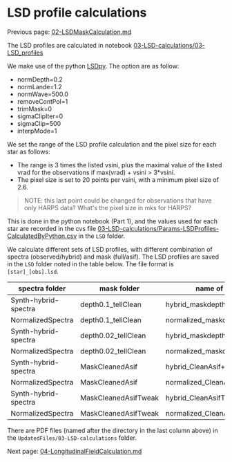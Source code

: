 # LSD profile calculations

Previous page: [02-LSDMaskCalculation.md](https://github.com/veropetit/BeStarsMiMeS/blob/master/02-LSDMaskCalculation.md)

The LSD profiles are calculated in notebook [03-LSD-calculations/03-LSD_profiles](https://github.com/veropetit/BeStarsMiMeS/blob/master/03-LSD-calculations/03-LSDprofiles.ipynb)

We make use of the python [LSDpy](https://github.com/folsomcp/LSDpy). The option are as follow:

* normDepth=0.2 
* normLande=1.2 
* normWave=500.0
* removeContPol=1 
* trimMask=0 
* sigmaClipIter=0 
* sigmaClip=500 
* interpMode=1

We set the range of the LSD profile calculation and the pixel size for each star as follows:

* The range is 3 times the listed vsini, plus the maximal value of the listed vrad for the observations if max(vrad) + vsini > 3*vsini. 
* The pixel size is set to 20 points per vsini, with a minimum pixel size of 2.6. 

> NOTE: this last point could be changed for observations that have only HARPS data? What's the pixel size in mks for HARPS?

This is done in the python notebook (Part 1), and the values used for each star are recorded in the cvs file [03-LSD-calculations/Params-LSDProfiles-CalculatedByPython.csv](https://drive.google.com/file/d/1w68qhYsKYRiDHdMRtu7G1zb9WoDrQjSQ/view?usp=sharing) in the `LSD` folder. 

We calculate different sets of LSD profiles, with different combination of spectra (observed/hybrid) and mask (full/asif). The LSD profiles are saved in the `LSD` folder noted in the table below. The file format is `[star]_[obs].lsd`.


| spectra folder | mask folder   | name of LSD folder |
| ------- | ------- | ------------------ |
| Synth-hybrid-spectra | depth0.1_tellClean | hybrid\_maskdepth0.1\_tellClean |
| NormalizedSpectra | depth0.1_tellClean |normalized\_maskdepth0.1\_tellClean |
| Synth-hybrid-spectra | depth0.02_tellClean | hybrid\_maskdepth0.02\_tellClean |
| NormalizedSpectra | depth0.02_tellClean |normalized\_maskdepth0.02\_tellClean |
| Synth-hybrid-spectra | MaskCleanedAsif | hybrid\_CleanAsif+tellClean |
| NormalizedSpectra | MaskCleanedAsif | normalized\_CleanAsif+tellClean |
| Synth-hybrid-spectra | MaskCleanedAsifTweak | hybrid\_CleanAsifTweak+tellClean |
| NormalizedSpectra | MaskCleanedAsifTweak | normalized\_CleanAsifTweak+tellClean |

There are PDF files (named after the directory in the last column above) in the `UpdatedFiles/03-LSD-calculations` folder.

Next page: [04-LongitudinalFieldCalculation.md](https://github.com/veropetit/BeStarsMiMeS/blob/master/04-LongitudinalFieldCalculation.md)
